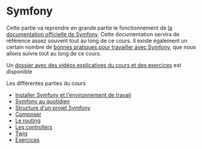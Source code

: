 # Symfony

Cette partie va reprendre en grande partie le fonctionnement de [la documentation officielle de Symfony](https://symfony.com/doc/current/index.html). Cette documentation servira de référence assez souvent tout au long de ce cours. Il existe également un certain nombre de [bonnes pratiques pour travailler avec Symfony](https://symfony.com/doc/current/best_practices.html), que nous allons suivre tout au long de ce cours.

Un [dossier avec des vidéos explicatives du cours et des exercices](https://loom.com/share/folder/5c8d96796b7e466bbd24b9ce7d2a563b) est disponible

Les différentes parties du cours

- [Installer Symfony et l'environnement de travail](1-installation.md)
- [Symfony au quotidien](2-quotidien.md)
- [Structure d'un projet Symfony](3-structure.md)
- [Composer](4-composer.md)
- [Le routing](5-routing.md)
- [Les controllers](6-controllers.md)
- [Twig](7-twig.md)
- [Exercices](99-exercices.md)